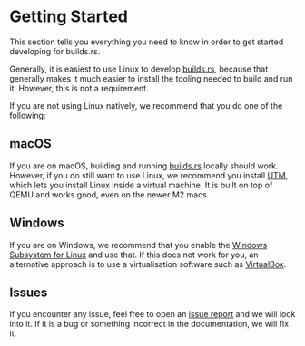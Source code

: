 # Getting Started

This section tells you everything you need to know in order to get started developing
for builds.rs. 

Generally, it is easiest to use Linux to develop [builds.rs][], because that generally
makes it much easier to install the tooling needed to build and run it. However, this is
not a requirement.

If you are not using Linux natively, we recommend that you do one of the following:

## macOS

If you are on macOS, building and running [builds.rs][] locally should work.
However, if you do still want to use Linux, we recommend you install
[UTM][utm], which lets you install Linux inside a virtual machine. It is built
on top of QEMU and works good, even on the newer M2 macs.

## Windows

If you are on Windows, we recommend that you enable the [Windows Subsystem for
Linux][wsl] and use that. 
If this does not work for you, an alternative approach is to use a
virtualisation software such as [VirtualBox][virtualbox].


## Issues

If you encounter any issue, feel free to open an [issue report][issues] and we
will look into it. If it is a bug or something incorrect in the documentation,
we will fix it.

[virtualbox]: https://www.virtualbox.org/
[wsl]: https://learn.microsoft.com/en-us/windows/wsl/install
[builds.rs]: https://builds.rs
[utm]: https://getutm.app/
[issues]: https://gitlab.com/buildsrs/buildsrs/-/issues
